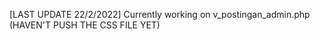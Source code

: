 [LAST UPDATE 22/2/2022] 
Currently working on v_postingan_admin.php
(HAVEN'T PUSH THE CSS FILE YET)
